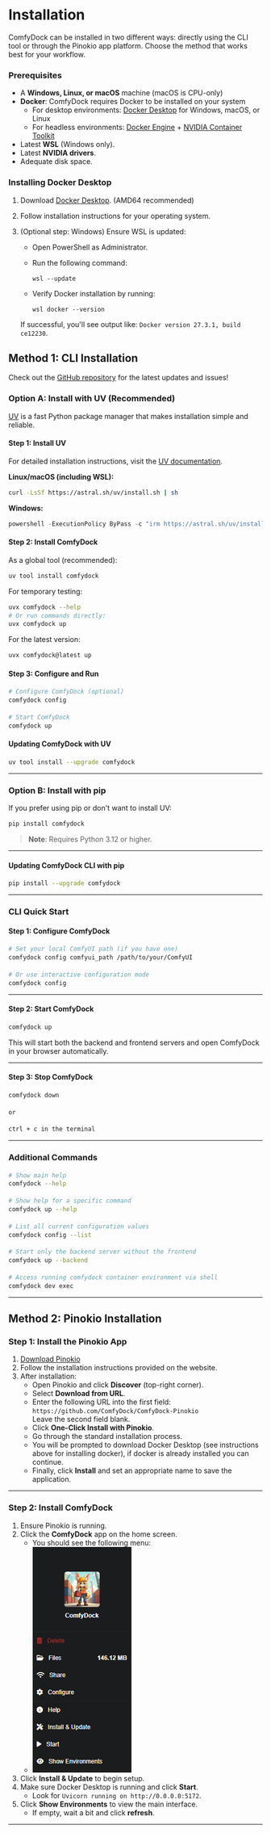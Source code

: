 # Installation

ComfyDock can be installed in two different ways: directly using the CLI tool or through the Pinokio app platform. Choose the method that works best for your workflow.

### **Prerequisites**

- A **Windows, Linux, or macOS** machine (macOS is CPU-only)
- **Docker**: ComfyDock requires Docker to be installed on your system
    - For desktop environments: [Docker Desktop](https://www.docker.com/products/docker-desktop/)  for Windows, macOS, or Linux
    - For headless environments: [Docker Engine](https://docs.docker.com/engine/install/) + [NVIDIA Container Toolkit](https://docs.nvidia.com/datacenter/cloud-native/container-toolkit/install-guide.html)
- Latest **WSL** (Windows only).
- Latest **NVIDIA drivers**.
- Adequate disk space.

### **Installing Docker Desktop**

1. Download [Docker Desktop](https://www.docker.com/products/docker-desktop/). (AMD64 recommended)
2. Follow installation instructions for your operating system.
3. (Optional step: Windows) Ensure WSL is updated:
    - Open PowerShell as Administrator.
    - Run the following command:
        
        ```
        wsl --update
        ```
        
    - Verify Docker installation by running:
        
        ```
        wsl docker --version
        ```
    
    If successful, you'll see output like: `Docker version 27.3.1, build ce12230`.

## Method 1: CLI Installation

Check out the [GitHub repository](https://github.com/ComfyDock/ComfyDock-CLI) for the latest updates and issues!

### **Option A: Install with UV (Recommended)**

[UV](https://docs.astral.sh/uv/) is a fast Python package manager that makes installation simple and reliable.


#### **Step 1: Install UV**

For detailed installation instructions, visit the [UV documentation](https://docs.astral.sh/uv/getting-started/installation/).

**Linux/macOS (including WSL):**
```bash
curl -LsSf https://astral.sh/uv/install.sh | sh
```

**Windows:**
```powershell
powershell -ExecutionPolicy ByPass -c "irm https://astral.sh/uv/install.ps1 | iex"
```

#### **Step 2: Install ComfyDock**

As a global tool (recommended):
```bash
uv tool install comfydock
```

For temporary testing:
```bash
uvx comfydock --help
# Or run commands directly:
uvx comfydock up
```

For the latest version:
```bash
uvx comfydock@latest up
```

#### **Step 3: Configure and Run**

```bash
# Configure ComfyDock (optional)
comfydock config

# Start ComfyDock
comfydock up
```

#### **Updating ComfyDock with UV**

```bash
uv tool install --upgrade comfydock
```

---

### **Option B: Install with pip**

If you prefer using pip or don't want to install UV:

```bash
pip install comfydock
```
> **Note**: Requires Python 3.12 or higher.

---

#### **Updating ComfyDock CLI with pip**

```bash
pip install --upgrade comfydock
```

---

### CLI Quick Start

#### **Step 1: Configure ComfyDock**

```bash
# Set your local ComfyUI path (if you have one)
comfydock config comfyui_path /path/to/your/ComfyUI

# Or use interactive configuration mode
comfydock config
```

---

#### **Step 2: Start ComfyDock**

```bash
comfydock up
```
This will start both the backend and frontend servers and open ComfyDock in your browser automatically.

---

#### **Step 3: Stop ComfyDock**

```bash
comfydock down

or

ctrl + c in the terminal
```

---

### **Additional Commands**

```bash
# Show main help
comfydock --help

# Show help for a specific command
comfydock up --help

# List all current configuration values
comfydock config --list

# Start only the backend server without the frontend
comfydock up --backend

# Access running comfydock container environment via shell
comfydock dev exec
```

---

## Method 2: Pinokio Installation

<!-- > **Installation Demo**  
> <video controls>
> <source src="../assets/installDemo_edit1.mp4" type="video/mp4">
> </video> -->


### **Step 1: Install the Pinokio App**

1. [Download Pinokio](https://program.pinokio.computer/#/?id=install)
2. Follow the installation instructions provided on the website.
3. After installation:
    - Open Pinokio and click **Discover** (top-right corner).
    - Select **Download from URL**.
    - Enter the following URL into the first field:<br/>`https://github.com/ComfyDock/ComfyDock-Pinokio`<br/>Leave the second field blank.
    - Click **One-Click Install with Pinokio**.
    - Go through the standard installation process.
    - You will be prompted to download Docker Desktop (see instructions above for installing docker), if docker is already installed you can continue.
    - Finally, click **Install** and set an appropriate name to save the application.

---

### **Step 2: Install ComfyDock**

1. Ensure Pinokio is running.
2. Click the **ComfyDock** app on the home screen.
    - You should see the following menu:
    - ![ComfyDock App](assets/pinokioMenu1.png)
3. Click **Install & Update** to begin setup.
4. Make sure Docker Desktop is running and click **Start**.
   - Look for `Uvicorn running on http://0.0.0.0:5172`.
5. Click **Show Environments** to view the main interface.
   - If empty, wait a bit and click **refresh**.

---